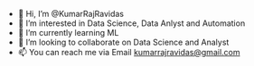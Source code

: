 - 👋 Hi, I’m @KumarRajRavidas
- 👀 I’m interested in Data Science, Data Anlyst and Automation
- 🌱 I’m currently learning ML
- 💞️ I’m looking to collaborate on Data Science and Analyst
- 📫 You can reach me via Email kumarrajravidas@gmail.com

<!---
KumarRajRavidas/KumarRajRavidas is a ✨ special ✨ repository because its `README.md` (this file) appears on your GitHub profile.
You can click the Preview link to take a look at your changes.
--->
